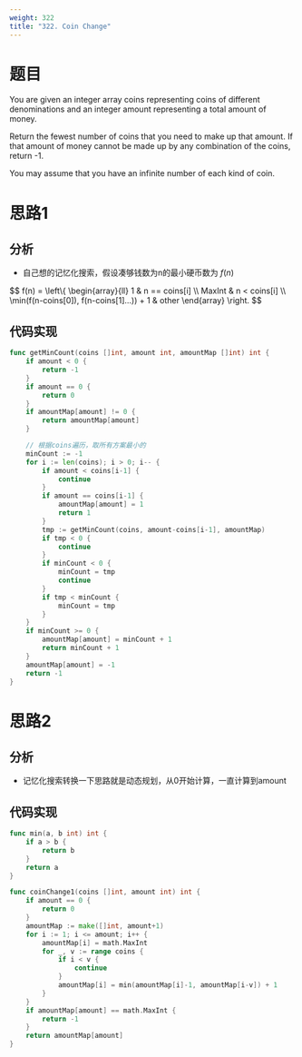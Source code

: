 ```yaml
---
weight: 322
title: "322. Coin Change"
---
```


# 题目

You are given an integer array coins representing coins of different denominations and an integer amount representing a total amount of money.

Return the fewest number of coins that you need to make up that amount. If that amount of money cannot be made up by any combination of the coins, return -1.

You may assume that you have an infinite number of each kind of coin.

# 思路1

## 分析

- 自己想的记忆化搜索，假设凑够钱数为n的最小硬币数为 $f(n)$

$$
f(n) = \left\\{
\begin{array}{ll}
    1        & n == coins[i]  \\\\
    MaxInt   & n < coins[i]   \\\\
    \min(f(n-coins[0]), f(n-coins[1]...)) + 1 & other
\end{array}
\right.
$$

## 代码实现

```go
func getMinCount(coins []int, amount int, amountMap []int) int {
	if amount < 0 {
		return -1
	}
	if amount == 0 {
		return 0
	}
	if amountMap[amount] != 0 {
		return amountMap[amount]
	}

	// 根据coins遍历，取所有方案最小的
	minCount := -1
	for i := len(coins); i > 0; i-- {
		if amount < coins[i-1] {
			continue
		}
		if amount == coins[i-1] {
			amountMap[amount] = 1
			return 1
		}
		tmp := getMinCount(coins, amount-coins[i-1], amountMap)
		if tmp < 0 {
			continue
		}
		if minCount < 0 {
			minCount = tmp
			continue
		}
		if tmp < minCount {
			minCount = tmp
		}
	}
	if minCount >= 0 {
		amountMap[amount] = minCount + 1
		return minCount + 1
	}
	amountMap[amount] = -1
	return -1
}
```

# 思路2

## 分析

- 记忆化搜索转换一下思路就是动态规划，从0开始计算，一直计算到amount

## 代码实现

```go
func min(a, b int) int {
	if a > b {
		return b
	}
	return a
}

func coinChange1(coins []int, amount int) int {
	if amount == 0 {
		return 0
	}
	amountMap := make([]int, amount+1)
	for i := 1; i <= amount; i++ {
		amountMap[i] = math.MaxInt
		for _, v := range coins {
			if i < v {
				continue
			}
			amountMap[i] = min(amountMap[i]-1, amountMap[i-v]) + 1
		}
	}
	if amountMap[amount] == math.MaxInt {
		return -1
	}
	return amountMap[amount]
}
```
